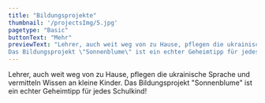 ```yaml
---
title: "Bildungsprojekte"
thumbnail: '/projectsImg/5.jpg'
pagetype: "Basic"
buttonText: "Mehr"
previewText: "Lehrer, auch weit weg von zu Hause, pflegen die ukrainische Sprache und vermitteln Wissen an kleine Kinder.
Das Bildungsprojekt \"Sonnenblume\" ist ein echter Geheimtipp für jedes Schulkind!"
---
```


Lehrer, auch weit weg von zu Hause, pflegen die ukrainische Sprache und vermitteln Wissen an kleine Kinder.
Das Bildungsprojekt "Sonnenblume" ist ein echter Geheimtipp für jedes Schulkind!
